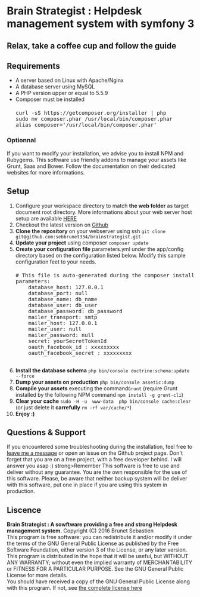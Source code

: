 Brain Strategist : Helpdesk management system with symfony 3
========
<h2>Relax, take a coffee cup and follow the guide</h2>
        <div class="blog-post">
            <h2 class="blog-post-title">Requirements</h2>
            <ul>
                <li>A server based on Linux with Apache/Nginx </li>
                <li>A database server using MySQL</li>
                <li>A PHP version upper or equal to 5.5.9 </li>
                <li>Composer must be installed
                   <pre style="margin-top: 20px">
curl -sS https://getcomposer.org/installer | php
sudo mv composer.phar /usr/local/bin/composer.phar
alias composer='/usr/local/bin/composer.phar'</pre>
                 </li>
            </ul>
            <h3>Optionnal</h3>
            If you want to modify your installation, we advise you to install NPM and Rubygems. This software use friendly addons to manage your assets like Grunt, Saas and Bower. Follow the documentation on their dedicated websites for more informations.
        </div>
        <div class="blog-post">
            <h2 class="blog-post-title">Setup</h2>
            <ol>
                 <li> Configure your workspace directory to match <b>the web folder</b> as target document root directory. More informations about your web server host setup are available <a href="http://symfony.com/doc/current/cookbook/configuration/web_server_configuration.html" target="_blank">HERE</a></li>
                 <li> Checkout the latest version on <a href="https://github.com/sebbrunet334/brainstrategist" target="_blank">Github</a></li>
                 <li> <b>Clone the repository</b>  on your webserver using ssh&nbsp;<code>git clone git@github.com:sebbrunet334/brainstrategist.git</code></li>
                 <li> <b>Update your project</b> using composer <code>composer update</code></li>
                 <li> <b>Create your configuration file</b> parameters.yml under the app/config directory based on the configuration listed below. Modify this sample configuration feet to your needs.
                  <pre style="margin-top: 20px"># This file is auto-generated during the composer install
parameters:
    database_host: 127.0.0.1
    database_port: null
    database_name: db_name
    database_user: db_user
    database_password: db_password
    mailer_transport: smtp
    mailer_host: 127.0.0.1
    mailer_user: null
    mailer_password: null
    secret: yourSecretTokenId
    oauth_facebook_id : xxxxxxxxx
    oauth_facebook_secret : xxxxxxxxx
    </pre>
                 </li>
                 <li> <b>Install the database schema</b> <code>php bin/console doctrine:schema:update --force</code></li>
                 <li> <b>Dump your assets on production</b> <code>php bin/console assetic:dump</code></li>
                 <li> <b>Compile your assets</b> executing the command<code>Grunt</code> (require Grunt installed by the following NPM command <code>npm install -g grunt-cli</code>)</li>
                 <li> <b>Clear your cache</b> <code>sudo -H -u  www-data  php bin/console cache:clear</code> (or just delete it <b>carrefully</b> <code>rm -rf var/cache/*</code>)</li>
                <li> <b>Enjoy :)</b></li>
            </ol>
          </div>
          <div class="blog-post">
            <h2 class="blog-post-title">Questions & Support</h2>
            <p>
            If you encountered some troubleshooting during the installation, feel free to <a href="mailto:brunetsebastien33@gmail.com"> leave me a message</a> or open an issue on the Github project page.
             Don't forget that you are on a free project, with a free developer behind. I will answer you asap :)
            strong>Remember</strong> This software is free to use and deliver without any guarantee. You are the own responsible for the use of this software. Please, be aware that neither backup system will be deliver with this software, put one in place if you are using this system in production. 
            </p>
          </div>
          <div class="blog-post">
            <h2 class="blog-post-title">Liscence</h2>
            <p>
                    <b>Brain Strategist : A sowftware providing a free and strong Helpdesk management system.</b>
                   Copyright (C) 2016  Brunet Sebastien
                    <br/>
                    This program is free software: you can redistribute it and/or modify
                    it under the terms of the GNU General Public License as published by
                    the Free Software Foundation, either version 3 of the License, or any later version.
                     <br/>
                    This program is distributed in the hope that it will be useful,
                    but WITHOUT ANY WARRANTY; without even the implied warranty of
                    MERCHANTABILITY or FITNESS FOR A PARTICULAR PURPOSE.  See the
                    GNU General Public License for more details.
                     <br/>
                    You should have received a copy of the GNU General Public License
                    along with this program.  If not, see <a href="brainstrategist.fr/en/liscence"> the complete license here</a>
            </p>
          </div>

